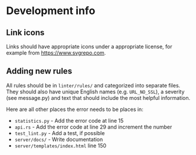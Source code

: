 # Development info

## Link icons

Links should have appropriate icons under a appropriate license, for example from https://www.svgrepo.com.

## Adding new rules

All rules should be in `linter/rules/` and categorized into separate files.
They should also have unique English names (e.g. `URL_NO_SSL`), a severity (see message.py) and text that should include the most helpful information.

Here are all other places the error needs to be places in:
- `statistics.py` - Add the error code at line 15
- `api.rs` - Add the error code at line 29 and increment the number
- `test_lint.py` - Add a test, if possible
- `server/docs/` - Write documentation
- `server/templates/index.html` line 150
